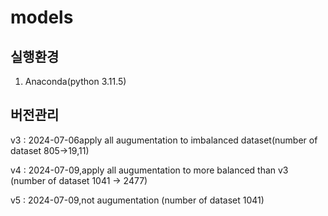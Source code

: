 # models
## 실행환경
1. Anaconda(python 3.11.5)

## 버전관리
v3 : 2024-07-06apply all augumentation to imbalanced dataset(number of dataset 805->19,11) 

v4 : 2024-07-09,apply all augumentation to more balanced than v3 (number of dataset 1041 -> 2477)

v5 : 2024-07-09,not augumentation (number of dataset 1041)
